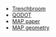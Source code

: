 * [Trenchbroom](https://github.com/TrenchBroom/TrenchBroom)
* [QODOT](https://github.com/QodotPlugin/Qodot/blob/main/addons/qodot/src/core/qodot_geo_generator.gd)
* [MAP paper](https://github.com/stefanha/map-files/blob/master/MAPFiles.pdf)
* [MAP geometry](https://merlin3d.wordpress.com/2018/09/10/importing-quake-1-levels-from-map-files/)